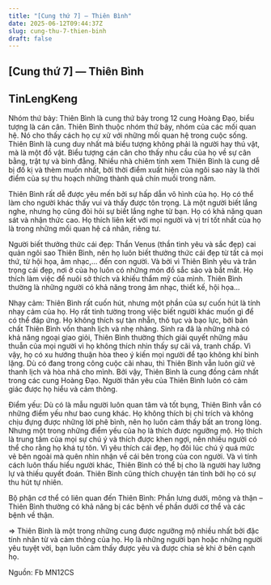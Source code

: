 ```yaml
---
title: "[Cung thứ 7] — Thiên Bình"
date: 2025-06-12T09:44:37Z
slug: cung-thu-7-thien-binh
draft: false
---
```


## [Cung thứ 7] — Thiên Bình

## TinLengKeng

Nhóm thứ bảy:
 Thiên Bình là cung thứ bảy trong 12 cung Hoàng Đạo, biểu tượng là cán  cân. Thiên Bình thuộc nhóm thứ bảy, nhóm của các mối quan hệ. Nó cho  thấy cách họ cư xử với những mối quan hệ trong cuộc sống. Thiên Bình là  cung duy nhất mà biểu tượng không phải là người hay thú vật, mà là một  đồ vật. Biểu tượng cán cân cho thấy nhu cầu của họ về sự cân bằng, trật  tự và bình đẳng. Nhiều nhà chiêm tinh xem Thiên Bình là cung dễ bị đố kị  và thèm muốn nhất, bởi thời điểm xuất hiện của ngôi sao này là thời  điểm của sự thu hoạch những thành quả chín muồi trong năm.
 
  Thiên Bình rất dễ được yêu mến bởi sự hấp dẫn vô hình của họ. Họ có thể  làm cho người khác thấy vui và thấy được tôn trọng. Là một người biết  lắng nghe, nhưng họ cũng đòi hỏi sự biết lắng nghe từ bạn. Họ có khả  năng quan sát và nhận thức cao. Họ thích liên kết với mọi người và vị  trí tốt nhất của họ là trong những mối quan hệ cá nhân, riêng tư.
 
 Người biết thưởng thức cái đẹp:
 Thần Venus (thần tình yêu và sắc đẹp) cai quản ngôi sao Thiên Bình, nên  họ luôn biết thưởng thức cái đẹp từ tất cả mọi thứ, từ hội họa, âm  nhạc,… đến con người. Và bởi vì Thiên Bình yêu và trân trọng cái đẹp,  nơi ở của họ luôn có những món đồ sắc sảo và bắt mắt. Họ thích làm việc  để nuôi sở thích và khiếu thẩm mỹ của mình. Thiên Bình thường là những  người có khả năng trong âm nhạc, thiết kế, hội họa…
 
 Nhạy cảm:
 Thiên Bình rất cuốn hút, nhưng một phần của sự cuốn hút là tính nhạy  cảm của họ. Họ rất tinh tường trong việc biết người khác muốn gì để có  thể đáp ứng. Họ không thích sự tàn nhẫn, thô tục và bạo lực, bởi bản  chất Thiên Bình vốn thanh lịch và nhẹ nhàng. Sinh ra đã là những nhà có  khả năng ngoại giao giỏi, Thiên Bình thường thích giải quyết những mâu  thuẫn của mọi người vì họ không thích nhìn thấy sự cãi vả, tranh chấp.  Vì vậy, họ có xu hướng thuận hòa theo ý kiến mọi người để tạo không khí  bình lặng. Dù có đang trong công cuộc cãi nhau, thì Thiên Bình vẫn luôn  giữ vẻ thanh lịch và hòa nhã cho mình. Bởi vậy, Thiên Bình là cung đồng  cảm nhất trong các cung Hoàng Đạo. Người thân yêu của Thiên Bình luôn có  cảm giác được họ hiểu và cảm thông.
 
 Điểm yếu:
 Dù có là mẫu  người luôn quan tâm và tốt bụng, Thiên Bình vẫn có những điểm yếu như  bao cung khác. Họ không thích bị chỉ trích và không chịu đựng được những  lời phê bình, nên họ luôn cảm thấy bất an trong lòng. Nhưng một trong  những điểm yếu của họ là thích được ngưỡng mộ. Họ thích là trung tâm của  mọi sự chú ý và thích được khen ngợi, nên nhiều người có thể cho rằng  họ khá tự tôn. Vì yêu thích cái đẹp, họ đôi lúc chú ý quá mức vẻ bên  ngoài mà quên nhìn nhận về cái bên trong của con người.
 Và vì tính  cách luôn thấu hiểu người khác, Thiên Bình có thể bị cho là người hay  lưỡng lự và thiếu quyết đoán. Thiên Bình cũng thích chuyện tán tỉnh bởi  họ có sự thu hút tự nhiên.
 
 Bộ phận cơ thể có liên quan đến Thiên Bình:
 Phần lưng dưới, mông và thận – Thiên Bình thường có khả năng bị các bệnh về phần dưới cơ thể và các bệnh về thận.
 
 => Thiên Bình là một trong những cung được ngưỡng mộ nhiều nhất bởi  đặc tính nhân từ và cảm thông của họ. Họ là những người bạn hoặc những  người yêu tuyệt vời, bạn luôn cảm thấy được yêu và được chia sẻ khi ở  bên cạnh họ.




Nguồn: Fb MN12CS